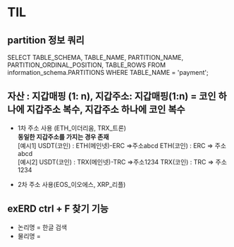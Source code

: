 # TIL


## partition 정보 쿼리
SELECT TABLE_SCHEMA, TABLE_NAME, PARTITION_NAME, PARTITION_ORDINAL_POSITION, TABLE_ROWS
FROM information_schema.PARTITIONS
WHERE TABLE_NAME = 'payment';


## 자산 : 지갑매핑 (1: n), 지갑주소: 지갑매핑(1:n) = 코인 하나에 지갑주소 복수, 지갑주소 하나에 코인 복수

- 1차 주소 사용 (ETH_이더리움, TRX_트론)  
**동일한 지갑주소를 가지는 경우 존재**  
 [예시1]
USDT(코인) : ETH(메인넷)-ERC =>주소abcd
ETH(코인) : ERC => 주소abcd   
 [예시2]
USDT(코인) : TRX(메인넷)-TRC =>주소1234
TRX(코인) : TRC => 주소1234

- 2차 주소 사용(EOS_이오에스, XRP_리플)



## exERD ctrl + F 찾기 기능
- 논리명 = 한글 검색
- 물리명 = 
